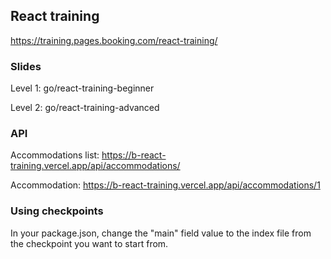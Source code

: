 ## React training

https://training.pages.booking.com/react-training/

### Slides

Level 1: go/react-training-beginner

Level 2: go/react-training-advanced

### API

Accommodations list:
https://b-react-training.vercel.app/api/accommodations/

Accommodation: 
https://b-react-training.vercel.app/api/accommodations/1

### Using checkpoints

In your package.json, change the "main" field value to the index file from the checkpoint you want to start from.
